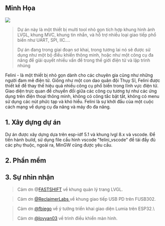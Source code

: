 ## Minh Họa

![](https://cdn.hackaday.io/images/681491695708719074.jpg)

> Dự án này là một thiết bị multi tool nhỏ gọn tích hợp khung hình ảnh LVGL, khung MVC, khung tin nhắn, và hỗ trợ nhiều loại giao tiếp phổ biến như  UART, SPI, IIC....
>
> Dự án đang trong giai đoạn sơ khai, trong tương lai nó sẽ được sử dụng như một bộ điều khiển thông minh, hoặc như một công cụ đa năng để giải quyết nhiều vấn đề trong thế giới điện tử và lập trình nhúng

Felini - là một thiết bị nhỏ gọn dành cho các chuyên gia cũng như những người đam mê điện tử. Giống như một con dao quân đội Thụy Sĩ, Felini được thiết kế để thay thế hiệu quả nhiều công cụ phổ biến trong lĩnh vực điện tử.
Giao diện trực quan để chuyển đổi giữa các công cụ tương tự như các ứng dụng trên điện thoại thông minh, không có công tắc bật tắt, không có menu sử dụng các nút phức tạp và khó hiểu. Felini là sự khởi đầu của một cuộc cách mạng về dụng cụ đa năng và máy đo đa năng.

## 1. Xây dựng dự án

Dự án được xây dựng dựa trên esp-idf 5.1 và khung lvgl 8.x và vscode. Để tiến hành build, sử dụng file cấu hình vscode "felini_vscode" để tải đầy đủ các phụ thuộc, ngoài ra, MinGW cũng được yêu cầu.

## 2. Phần mềm



## 3. Sự nhìn nhận

> Cảm ơn @[FASTSHIFT](https://github.com/FASTSHIFT/X-TRACK/commits?author=FASTSHIFT) về khung quản lý trang LVGL.

> Cảm ơn [@ReclaimerLabs ](https://github.com/ReclaimerLabs) về khung giao tiếp USB PD trên FUSB302.

> Cảm ơn [@fbiego](https://github.com/fbiego) về ý tưởng triển khai giao diện Lumia trên ESP32.\
>
> Cảm ơn [@lovyan03](https://github.com/lovyan03) về trình điều khiển màn hình.
>
> 
